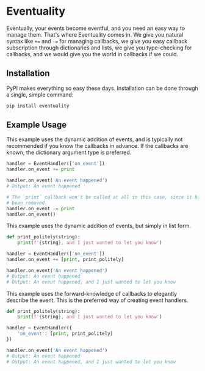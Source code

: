 # Eventuality
Eventually, your events become eventful, and you need an easy way to manage them. That's where Eventuality comes in. We give you natural syntax like `+=` and `-=` for managing callbacks, we give you easy callback subscription through dictionaries and lists, we give you type-checking for callbacks, and we would give you the world in callbacks if we could.

## Installation
PyPI makes everything so easy these days. Installation can be done through a single, simple command:

```bash
pip install eventuality
```

## Example Usage
This example uses the dynamic addition of events, and is typically not recommended if you know the callbacks in advance. If the callbacks are known, the dictionary argument type is preferred.

```python
handler = EventHandler(['on_event'])
handler.on_event += print

handler.on_event('An event happened')
# Output: An event happened

# The `print` callback won't be called at all in this case, since it has
# been removed.
handler.on_event -= print
handler.on_event()
```
This example uses the dynamic addition of events, but simply in list form.

```python
def print_politely(string):
	print(f'{string}, and I just wanted to let you know')

handler = EventHandler(['on_event'])
handler.on_event += [print, print_politely]

handler.on_event('An event happened')
# Output: An event happened
# Output: An event happened, and I just wanted to let you know
```

This example uses the forward-knowledge of callbacks to elegantly describe the event. This is the preferred way of creating event handlers.

```python
def print_politely(string):
	print(f'{string}, and I just wanted to let you know')

handler = EventHandler({
	'on_event': [print, print_politely]
})

handler.on_event('An event happened')
# Output: An event happened
# Output: An event happened, and I just wanted to let you know
```

